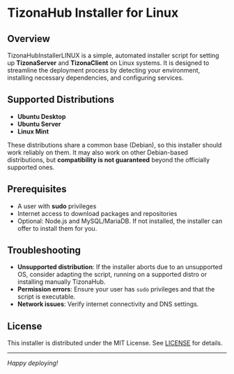 # TizonaHub Installer for Linux

## Overview

TizonaHubInstallerLINUX is a simple, automated installer script for setting up **TizonaServer** and **TizonaClient** on Linux systems. It is designed to streamline the deployment process by detecting your environment, installing necessary dependencies, and configuring services.

## Supported Distributions

- **Ubuntu Desktop**
- **Ubuntu Server**
- **Linux Mint**

These distributions share a common base (Debian), so this installer should work reliably on them. It may also work on other Debian-based distributions, but **compatibility is not guaranteed** beyond the officially supported ones.

## Prerequisites

- A user with **sudo** privileges
- Internet access to download packages and repositories
- Optional: Node.js and MySQL/MariaDB. If not installed, the installer can offer to install them for you.

## Troubleshooting

- **Unsupported distribution**: If the installer aborts due to an unsupported OS, consider adapting the script, running on a supported distro or installing manually TizonaHub.
- **Permission errors**: Ensure your user has `sudo` privileges and that the script is executable.
- **Network issues**: Verify internet connectivity and DNS settings.

## License

This installer is distributed under the MIT License. See [LICENSE](LICENSE) for details.

---

*Happy deploying!*

